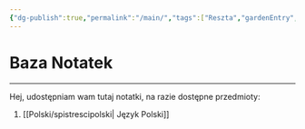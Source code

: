 ```yaml
---
{"dg-publish":true,"permalink":"/main/","tags":["Reszta","gardenEntry","gardenEntry","gardenEntry","gardenEntry","gardenEntry","gardenEntry","gardenEntry"]}
---
```


# Baza Notatek
----
Hej, udostępniam wam tutaj notatki, na razie dostępne przedmioty:
1. [[Polski/spistrescipolski\| Język Polski]]

